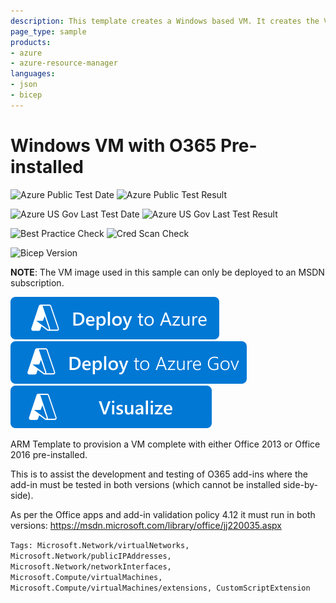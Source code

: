 ```yaml
---
description: This template creates a Windows based VM. It creates the VM in a new vnet, storage account, nic, and public ip with the new compute stack.
page_type: sample
products:
- azure
- azure-resource-manager
languages:
- json
- bicep
---
```

# Windows VM with O365 Pre-installed

![Azure Public Test Date](https://azurequickstartsservice.blob.core.windows.net/badges/application-workloads/office/windows-vm-o365/PublicLastTestDate.svg)
![Azure Public Test Result](https://azurequickstartsservice.blob.core.windows.net/badges/application-workloads/office/windows-vm-o365/PublicDeployment.svg)

![Azure US Gov Last Test Date](https://azurequickstartsservice.blob.core.windows.net/badges/application-workloads/office/windows-vm-o365/FairfaxLastTestDate.svg)
![Azure US Gov Last Test Result](https://azurequickstartsservice.blob.core.windows.net/badges/application-workloads/office/windows-vm-o365/FairfaxDeployment.svg)

![Best Practice Check](https://azurequickstartsservice.blob.core.windows.net/badges/application-workloads/office/windows-vm-o365/BestPracticeResult.svg)
![Cred Scan Check](https://azurequickstartsservice.blob.core.windows.net/badges/application-workloads/office/windows-vm-o365/CredScanResult.svg)

![Bicep Version](https://azurequickstartsservice.blob.core.windows.net/badges/application-workloads/office/windows-vm-o365/BicepVersion.svg)

**NOTE**: The VM image used in this sample can only be deployed to an MSDN subscription.

[![Deploy to Azure](https://raw.githubusercontent.com/Azure/azure-quickstart-templates/master/1-CONTRIBUTION-GUIDE/images/deploytoazure.svg?sanitize=true)](https://portal.azure.com/#create/Microsoft.Template/uri/https%3A%2F%2Fraw.githubusercontent.com%2FAzure%2Fazure-quickstart-templates%2Fmaster%2Fapplication-workloads%2Foffice%2Fwindows-vm-o365%2Fazuredeploy.json)
[![Deploy To Azure US Gov](https://raw.githubusercontent.com/Azure/azure-quickstart-templates/master/1-CONTRIBUTION-GUIDE/images/deploytoazuregov.svg?sanitize=true)](https://portal.azure.us/#create/Microsoft.Template/uri/https%3A%2F%2Fraw.githubusercontent.com%2FAzure%2Fazure-quickstart-templates%2Fmaster%2Fapplication-workloads%2Foffice%2Fwindows-vm-o365%2Fazuredeploy.json)
[![Visualize](https://raw.githubusercontent.com/Azure/azure-quickstart-templates/master/1-CONTRIBUTION-GUIDE/images/visualizebutton.svg?sanitize=true)](http://armviz.io/#/?load=https%3A%2F%2Fraw.githubusercontent.com%2FAzure%2Fazure-quickstart-templates%2Fmaster%2Fapplication-workloads%2Foffice%2Fwindows-vm-o365%2Fazuredeploy.json)

ARM Template to provision a VM complete with either Office 2013 or Office 2016 pre-installed.

This is to assist the development and testing of O365 add-ins where the add-in must be tested in both versions (which cannot be installed side-by-side).

As per the Office apps and add-in validation policy 4.12 it must run in both versions: https://msdn.microsoft.com/library/office/jj220035.aspx

`Tags: Microsoft.Network/virtualNetworks, Microsoft.Network/publicIPAddresses, Microsoft.Network/networkInterfaces, Microsoft.Compute/virtualMachines, Microsoft.Compute/virtualMachines/extensions, CustomScriptExtension`
